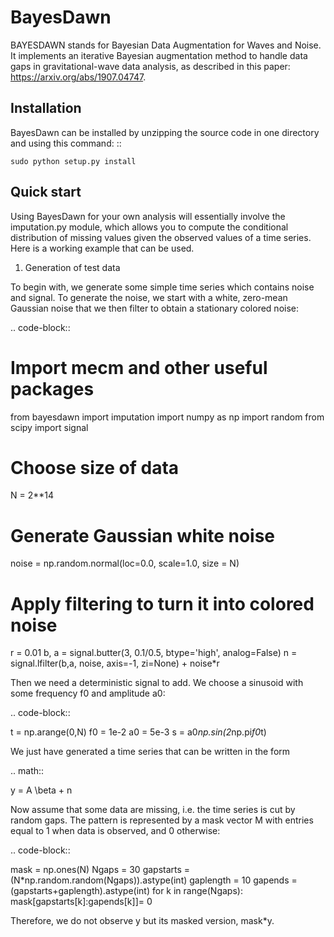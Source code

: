 BayesDawn
=================



BAYESDAWN stands for Bayesian Data Augmentation for Waves and Noise. It implements an iterative Bayesian augmentation 
method to handle data gaps in gravitational-wave data analysis, as described in this paper: https://arxiv.org/abs/1907.04747.

Installation
------------

BayesDawn can be installed by unzipping the source code in one directory and using this command: ::

    sudo python setup.py install
    
    
Quick start
-----------

Using BayesDawn for your own analysis will essentially involve the imputation.py module, which allows you to 
compute the conditional distribution of missing values given the observed values of a time series.
Here is a working example that can be used.

1. Generation of test data

To begin with, we generate some simple time series which contains noise and signal.
To generate the noise, we start with a white, zero-mean Gaussian noise that
we then filter to obtain a stationary colored noise:

.. code-block::

  # Import mecm and other useful packages
  from bayesdawn import imputation
  import numpy as np
  import random
  from scipy import signal
  # Choose size of data
  N = 2**14
  # Generate Gaussian white noise
  noise = np.random.normal(loc=0.0, scale=1.0, size = N)
  # Apply filtering to turn it into colored noise
  r = 0.01
  b, a = signal.butter(3, 0.1/0.5, btype='high', analog=False)
  n = signal.lfilter(b,a, noise, axis=-1, zi=None) + noise*r

Then we need a deterministic signal to add. We choose a sinusoid with some
frequency f0 and amplitude a0:

.. code-block::

  t = np.arange(0,N)
  f0 = 1e-2
  a0 = 5e-3
  s = a0*np.sin(2*np.pi*f0*t)

We just have generated a time series that can be written in the form

.. math::

  y = A \beta + n

Now assume that some data are missing, i.e. the time series is cut by random gaps.
The pattern is represented by a mask vector M with entries equal to 1 when data
is observed, and 0 otherwise:

.. code-block::

  mask = np.ones(N)
  Ngaps = 30
  gapstarts = (N*np.random.random(Ngaps)).astype(int)
  gaplength = 10
  gapends = (gapstarts+gaplength).astype(int)
  for k in range(Ngaps): mask[gapstarts[k]:gapends[k]]= 0

Therefore, we do not observe y but its masked version, mask*y.